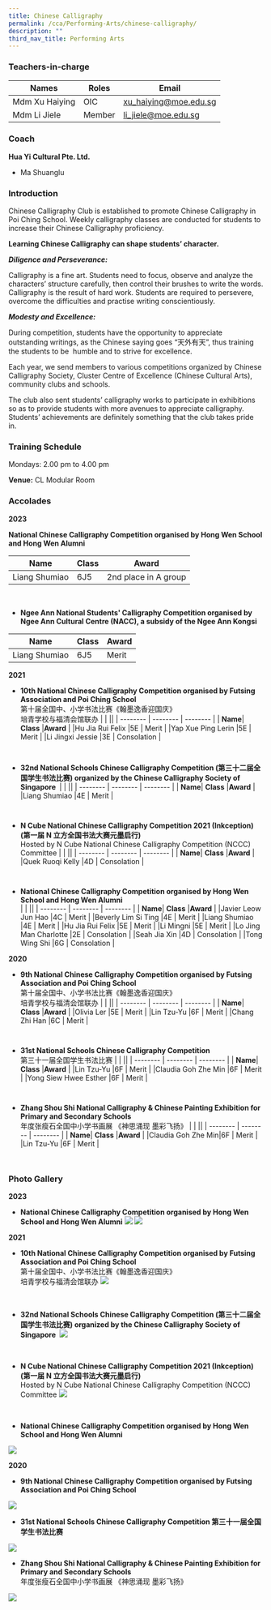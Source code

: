 ```yaml
---
title: Chinese Calligraphy
permalink: /cca/Performing-Arts/chinese-calligraphy/
description: ""
third_nav_title: Performing Arts
---
```

### Teachers-in-charge


| Names | Roles | Email |
| -------- | -------- | -------- |
|Mdm Xu Haiying    | OIC     | xu_haiying@moe.edu.sg     |
Mdm Li Jiele    | Member     | li_jiele@moe.edu.sg     | 
 

### Coach

**Hua Yi Cultural Pte. Ltd.** 
* Ma Shuanglu



### Introduction

Chinese Calligraphy Club is established to promote Chinese Calligraphy in Poi Ching School. Weekly calligraphy classes are conducted for students to increase their Chinese Calligraphy proficiency.

**Learning Chinese Calligraphy can shape students’ character.**

***Diligence and Perseverance:***

Calligraphy is a fine art. Students need to focus, observe and analyze the characters’ structure carefully, then control their brushes to write the words. Calligraphy is the result of hard work. Students are required to persevere, overcome the difficulties and practise writing conscientiously.

***Modesty and Excellence:***

During competition, students have the opportunity to appreciate outstanding writings, as the Chinese saying goes “天外有天”, thus training the students to be &nbsp;humble and to strive for excellence.

Each year, we send members to various competitions organized by Chinese Calligraphy Society, Cluster Centre of Excellence (Chinese Cultural Arts), community clubs and schools.

The club also sent students’ calligraphy works to participate in exhibitions so as to provide students with more avenues to appreciate calligraphy. Students’ achievements are definitely something that the club takes pride in.

### Training Schedule

Mondays: 2.00 pm to 4.00 pm

**Venue:**
CL Modular Room
<br>

### Accolades 

**2023**

**National Chinese Calligraphy Competition organised by Hong Wen School and Hong Wen Alumni** 



| Name | Class  |Award |
| -------- | -------- | -------- |
 Liang Shumiao |6J5    | 2nd place in A group

<br>

* **Ngee Ann National Students' Calligraphy Competition organised by  Ngee Ann Cultural Centre (NACC), a subsidy of the Ngee Ann Kongsi**<br>


|  Name| Class   |Award |
| -------- | -------- | -------- |
| Liang Shumiao |6J5    | Merit     |



**2021**


* **10th National Chinese Calligraphy Competition organised by Futsing Association and Poi Ching School** <br> 第十届全国中、小学书法比赛《翰墨逸香迎国庆》  
培青学校与福清会馆联办
|  |   ||
| -------- | -------- |  -------- | 
|  **Name**| **Class**  |**Award**  |
|Hu Jia Rui Felix |5E    | Merit    |
|Yap Xue Ping Lerin |5E   | Merit    |
|Li Jingxi Jessie |3E    | Consolation   |

`
`

* **32nd National Schools Chinese Calligraphy Competition (第三十二届全国学生书法比赛) organized by the Chinese Calligraphy Society of Singapore&nbsp;**
|  |   ||
| -------- | -------- |  -------- | 
|  **Name**| **Class**  |**Award**  |
|Liang Shumiao |4E    | Merit    |

`
`

* **N Cube National Chinese Calligraphy Competition 2021 (Inkception)  (第一届 N 立方全国书法大赛元墨启行)**<br>Hosted by N Cube National Chinese Calligraphy Competition (NCCC) Committee
|  |   ||
| -------- | -------- |  -------- | 
|  **Name**| **Class**  |**Award**  |
|Quek Ruoqi Kelly  |4D    | Consolation   |


`
`

*  **National Chinese Calligraphy Competition organised by Hong Wen School and Hong Wen Alumni** <br>
|  |   ||
| -------- | -------- |  -------- | 
|  **Name**| **Class**  |**Award**  |
|Javier Leow Jun Hao |4C    | Merit    |
|Beverly Lim Si Ting |4E    | Merit    |
|Liang Shumiao |4E   | Merit    |
|Hu Jia Rui Felix |5E    | Merit    |
|Li Mingni |5E    | Merit    |
|Lo Jing Man Charlotte |2E    | Consolation    |
|Seah Jia Xin |4D   | Consolation    |
|Tong Wing Shi |6G    | Consolation    |


**2020**


* **9th National Chinese Calligraphy Competition organised by Futsing Association and Poi Ching School** <br> 第十届全国中、小学书法比赛《翰墨逸香迎国庆》  
培青学校与福清会馆联办
|  |   ||
| -------- | -------- |  -------- | 
|  **Name**| **Class**  |**Award**  |
|Olivia Ler |5E    | Merit    |
|Lin Tzu-Yu |6F    | Merit    |
|Chang Zhi Han |6C    | Merit   |


`
`

* **31st National Schools Chinese Calligraphy Competition**<br>第三十一届全国学生书法比赛
|  |   ||
| -------- | -------- |  -------- | 
|  **Name**| **Class**  |**Award**  |
|Lin Tzu-Yu |6F    | Merit    |
|Claudia Goh Zhe Min |6F    | Merit    |
|Yong Siew Hwee Esther |6F    | Merit    |

`
`

* **Zhang Shou Shi National Calligraphy &amp; Chinese Painting Exhibition for Primary and Secondary Schools** <br> 年度张瘦石全国中小学书画展 《神思涌现 墨彩飞扬》
|  |   ||
| -------- | -------- |  -------- | 
|  **Name**| **Class**  |**Award**  |
|Claudia Goh Zhe Min|6F    | Merit   |
|Lin Tzu-Yu |6F    | Merit   |


`
`

### Photo Gallery

**2023**
*  **National Chinese Calligraphy Competition organised by Hong Wen School and Hong Wen Alumni**
![](/images/calligraphy%201.PNG)
![](/images/calligraphy%202.PNG)

**2021**
* **10th National Chinese Calligraphy Competition organised by Futsing Association and Poi Ching School** <br> 第十届全国中、小学书法比赛《翰墨逸香迎国庆》  
培青学校与福清会馆联办
![](/images/10th-National-Chinese-Caligraphy-1024x768.jpg)
<br>

* **32nd National Schools Chinese Calligraphy Competition (第三十二届全国学生书法比赛) organized by the Chinese Calligraphy Society of Singapore&nbsp;**
![](/images/cali2021-2-1024x888.jpg)
<br> 

* **N Cube National Chinese Calligraphy Competition 2021 (Inkception)  (第一届 N 立方全国书法大赛元墨启行)**<br>Hosted by N Cube National Chinese Calligraphy Competition (NCCC) Committee
![](/images/cali2021-1-1024x888.jpg)
<br>

*  **National Chinese Calligraphy Competition organised by Hong Wen School and Hong Wen Alumni**


![](/images/WhatsApp-Image.jpg)

**2020**

* **9th National Chinese Calligraphy Competition organised by Futsing Association and Poi Ching School**

![](/images/WhatsApp-Image-2020-11-13.jpg)
<br>
* **31st National Schools Chinese Calligraphy Competition 第三十一届全国学生书法比赛**


![](/images/WhatsApp-Image-2020-11-13-.jpg)
<br>

* **Zhang Shou Shi National Calligraphy &amp; Chinese Painting Exhibition for Primary and Secondary Schools** <br> 年度张瘦石全国中小学书画展 《神思涌现 墨彩飞扬》

![](/images/WhatsApp-Image-2020-11-13-at-13.jpg)